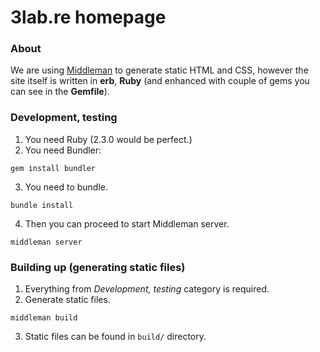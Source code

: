 3lab.re homepage
==============

### About
We are using [Middleman](https://middlemanapp.com/) to generate static HTML and CSS, however the site itself is written in **erb**, **Ruby** (and enhanced with couple of gems you can see in the **Gemfile**).

### Development, testing

1. You need Ruby (2.3.0 would be perfect.)
2. You need Bundler:

```
gem install bundler
```
3. You need to bundle.

```
bundle install
```
4. Then you can proceed to start Middleman server.

```
middleman server
```

### Building up (generating static files)
1. Everything from _Development, testing_ category is required.
2. Generate static files.

```
middleman build
```

3. Static files can be found in `build/` directory.
